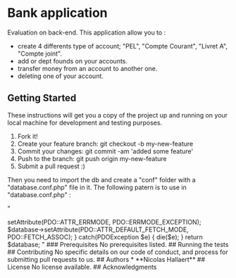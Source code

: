# Bank application

Evaluation on back-end. 
This application allow you to :
* create 4 differents type of account; "PEL", "Compte Courant", "Livret A", "Compte joint".
* add or dept founds on your accounts.
* transfer money from an account to another one.
* deleting one of your account.

## Getting Started

These instructions will get you a copy of the project up and running on your local machine for development and testing purposes.

1. Fork it!
2. Create your feature branch: git checkout -b my-new-feature
3. Commit your changes: git commit -am 'added some feature'
4. Push to the branch: git push origin my-new-feature
5. Submit a pull request :)

Then you need to import the db and create a "conf" folder with a "database.conf.php" file in it.
The following patern is to use in "database.conf.php" :

"
<?php 
/**
 * MySQL auth info
 */
$host = 'localhost';
$base = 'Eval4';
$user = 'root';
$pass = 'Your password';

try
{
  $database = new PDO("mysql:host=$host;dbname=$base", $user, $pass);
  $database->setAttribute(PDO::ATTR_ERRMODE, PDO::ERRMODE_EXCEPTION);
  $database->setAttribute(PDO::ATTR_DEFAULT_FETCH_MODE, PDO::FETCH_ASSOC);
}
catch(PDOException $e)
{
  die($e);
}

return $database;
"

### Prerequisites

No prerequisites listed.

## Running the tests


## Contributing

No specific details on our code of conduct, and process for submitting pull requests to us.

## Authors

* **Nicolas Hallaert**

## License

No license available.

## Acknowledgments
